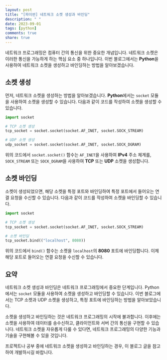 ```yaml
---
layout: post
title: "[파이썬] 네트워크 소켓 생성과 바인딩"
description: " "
date: 2023-09-01
tags: [python]
comments: true
share: true
---
```


네트워크 프로그래밍은 컴퓨터 간의 통신을 위한 중요한 개념입니다. 네트워크 소켓은 이러한 통신을 가능하게 하는 핵심 요소 중 하나입니다. 이번 블로그에서는 **Python**을 사용하여 네트워크 소켓을 생성하고 바인딩하는 방법을 알아보겠습니다.

## 소켓 생성

먼저, 네트워크 소켓을 생성하는 방법을 알아보겠습니다. **Python**에서는 `socket` 모듈을 사용하여 소켓을 생성할 수 있습니다. 다음과 같이 코드를 작성하여 소켓을 생성할 수 있습니다.

```python
import socket

# TCP 소켓 생성
tcp_socket = socket.socket(socket.AF_INET, socket.SOCK_STREAM)

# UDP 소켓 생성
udp_socket = socket.socket(socket.AF_INET, socket.SOCK_DGRAM)
```

위의 코드에서 `socket.socket()` 함수는 `AF_INET`을 사용하여 **IPv4** 주소 체계를, `SOCK_STREAM` 또는 `SOCK_DGRAM`을 사용하여 **TCP** 또는 **UDP** 소켓을 생성합니다.

## 소켓 바인딩

소켓이 생성되었으면, 해당 소켓을 특정 포트와 바인딩하여 특정 포트에서 들어오는 연결 요청을 수신할 수 있습니다. 다음과 같이 코드를 작성하여 소켓을 바인딩할 수 있습니다.

```python
import socket

# TCP 소켓 생성
tcp_socket = socket.socket(socket.AF_INET, socket.SOCK_STREAM)

# 소켓 바인딩
tcp_socket.bind(("localhost", 8080))
```

위의 코드에서 `bind()` 함수는 소켓을 `localhost`의 **8080** 포트에 바인딩합니다. 이제 해당 포트로 들어오는 연결 요청을 수신할 수 있습니다.

## 요약

네트워크 소켓 생성과 바인딩은 네트워크 프로그래밍에서 중요한 단계입니다. Python에서는 `socket` 모듈을 사용하여 소켓을 생성하고 바인딩할 수 있습니다. 이번 블로그에서는 TCP 소켓과 UDP 소켓을 생성하고, 특정 포트에 바인딩하는 방법을 알아보았습니다.

소켓을 생성하고 바인딩하는 것은 네트워크 프로그래밍의 시작에 불과합니다. 이후에는 소켓을 사용하여 데이터를 송수신하고, 클라이언트와 서버 간의 통신을 구현할 수 있습니다. 네트워크 소켓을 자유롭게 다룰 수 있다면, 네트워크 프로그래밍의 다양한 기능과 기술을 구현해볼 수 있을 것입니다.

프로젝트나 공부 중에 네트워크 소켓을 생성하고 바인딩하는 경우, 이 블로그 글을 참고하여 개발하시길 바랍니다.